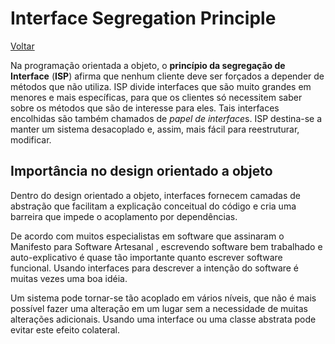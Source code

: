 Interface Segregation Principle
===============================

[Voltar](README.md)

Na programação orientada a objeto, o **princípio da segregação de Interface** (**ISP**) afirma que nenhum cliente deve ser forçados a depender de métodos que não utiliza. ISP divide interfaces que são muito grandes em menores e mais específicas, para que os clientes só necessitem saber sobre os métodos que são de interesse para eles. Tais interfaces encolhidas são também chamados de *papel de interface*s. ISP destina-se a manter um sistema desacoplado e, assim, mais fácil para reestruturar, modificar.



## Importância no design orientado a objeto

Dentro do design orientado a objeto, interfaces fornecem camadas de abstração que facilitam a explicação conceitual do código e cria uma barreira que impede o acoplamento por dependências.

De acordo com muitos especialistas em software que assinaram o Manifesto para Software Artesanal , escrevendo software bem trabalhado e auto-explicativo é quase tão importante quanto escrever software funcional. Usando interfaces para descrever a intenção do software é muitas vezes uma boa idéia.

Um sistema pode tornar-se tão acoplado em vários níveis, que não é mais possível fazer uma alteração em um lugar sem a necessidade de muitas alterações adicionais. Usando uma interface ou uma classe abstrata pode evitar este efeito colateral.



